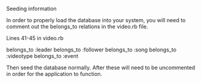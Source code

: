 Seeding information

In order to properly load the database into your system, you will need to comment out the belongs_to relations in the video.rb file.

Lines 41-45 in video.rb

  belongs_to :leader
  belongs_to :follower
  belongs_to :song
  belongs_to :videotype
  belongs_to :event

Then seed the database normally. After these will need to be uncommented in order for the application to function.
